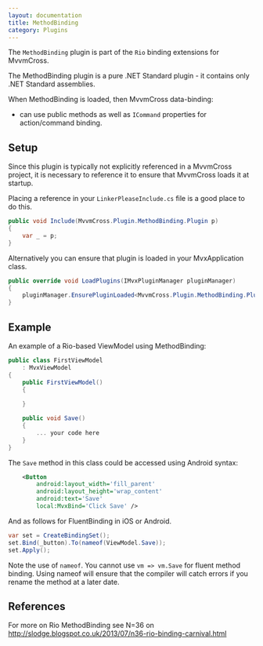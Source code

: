 ```yaml
---
layout: documentation
title: MethodBinding
category: Plugins
---
```

The `MethodBinding` plugin is part of the `Rio` binding extensions for MvvmCross.

The MethodBinding plugin is a pure .NET Standard plugin - it contains only .NET Standard assemblies.

When MethodBinding is loaded, then MvvmCross data-binding:

- can use public methods as well as `ICommand` properties for action/command binding.

## Setup

Since this plugin is typically not explicitly referenced in a MvvmCross project, it is necessary to reference it to ensure that MvvmCross loads it at startup. 

Placing a reference in your `LinkerPleaseInclude.cs` file is a good place to do this.

```C#
public void Include(MvvmCross.Plugin.MethodBinding.Plugin p)
{
    var _ = p;
}
```

Alternatively you can ensure that plugin is loaded in your MvxApplication class.

```C#
public override void LoadPlugins(IMvxPluginManager pluginManager)
{
    pluginManager.EnsurePluginLoaded<MvvmCross.Plugin.MethodBinding.Plugin>();
}
```

## Example

An example of a Rio-based ViewModel using MethodBinding:

```c#
public class FirstViewModel
    : MvxViewModel
{
    public FirstViewModel()
    {
        
    }

    public void Save()
    {
        ... your code here
    }
}
```

The `Save` method in this class could be accessed using Android syntax:

```xml
    <Button
        android:layout_width='fill_parent'
        android:layout_height='wrap_content'
        android:text='Save'
        local:MvxBind='Click Save' />
```

And as follows for FluentBinding in iOS or Android.

```C#
var set = CreateBindingSet();
set.Bind(_button).To(nameof(ViewModel.Save));
set.Apply();
```

Note the use of `nameof`. You cannot use `vm => vm.Save` for fluent method binding. Using nameof will ensure that the compiler will catch errors if you rename the method at a later date.

## References

For more on Rio MethodBinding see N=36 on http://slodge.blogspot.co.uk/2013/07/n36-rio-binding-carnival.html

